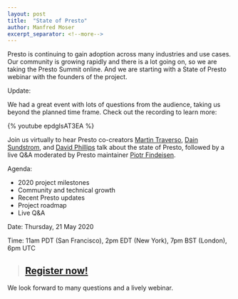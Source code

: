 ```yaml
---
layout: post
title:  "State of Presto"
author: Manfred Moser
excerpt_separator: <!--more-->
---
```


Presto is continuing to gain adoption across many industries and use cases. Our
community is growing rapidly and there is a lot going on, so we are taking the
Presto Summit online. And we are starting with a State of Presto webinar with
the founders of the project.

Update:

We had a great event with lots of questions from the audience, taking us beyond
the planned time frame. Check out the recording to learn more:

{% youtube epdgIsAT3EA %}

<!--more-->

Join us virtually to hear Presto co-creators 
[Martin Traverso](https://github.com/martint),
[Dain Sundstrom](https://github.com/dain), and 
[David Phillips](https://github.com/electrum) talk about the state of Presto,
followed by a live Q&A moderated by Presto maintainer
[Piotr Findeisen](https://github.com/findepi). 

Agenda:

- 2020 project milestones
- Community and technical growth
- Recent Presto updates
- Project roadmap
- Live Q&A

Date: Thursday, 21 May 2020

Time: 11am PDT (San Francisco), 2pm EDT (New York), 7pm BST (London), 6pm UTC

> ## [Register now!](https://www.starburstdata.com/webinar-state-of-presto/?utm_campaign=Webinar%20-%20State%20of%20Presto%20-%202020%20-%20May&utm_source=trino.io&utm_medium=blog)

We look forward to many questions and a lively webinar.


